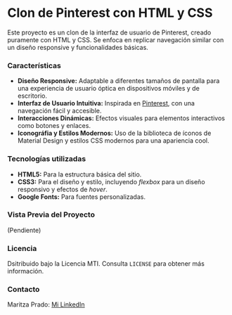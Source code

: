 # Clon de Pinterest con HTML y CSS

Este proyecto es un clon de la interfaz de usuario de Pinterest, creado puramente con HTML y CSS. Se enfoca en replicar navegación similar con un diseño responsive y funcionalidades básicas.

### Características
 + **Diseño Responsive:** Adaptable a diferentes tamaños de pantalla para una experiencia de usuario óptica en dispositivos móviles y de escritorio.
 + **Interfaz de Usuario Intuitiva:** Inspirada en [Pinterest](https://www.pinterest.com.mx/), con una navegación fácil y accesible.
 + **Interacciones Dinámicas:** Efectos visuales para elementos interactivos como botones y enlaces.
 + **Iconográfia y Estilos Modernos:** Uso de la biblioteca de íconos de Material Design y estilos CSS modernos para una apariencia cool.

### Tecnologías utilizadas 
+ **HTML5:** Para la estructura básica del sitio.
+ **CSS3:** Para el diseño y estilo, incluyendo _flexbox_ para un diseño responsivo y efectos de _hover_.
+ **Google Fonts:** Para fuentes personalizadas.


### Vista Previa del Proyecto
(Pendiente)

### Licencia
Dsitribuido bajo la Licencia MTI. Consulta `LICENSE` para obtener más información.

### Contacto 
Maritza Prado: [Mi LinkedIn](www.linkedin.com/in/maritzaprado)
